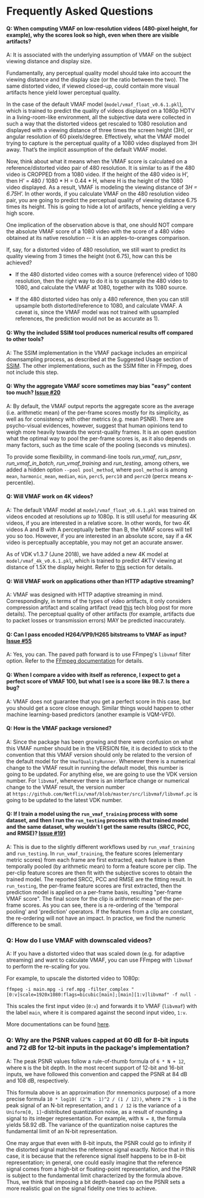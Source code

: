 # Frequently Asked Questions

#### Q: When computing VMAF on low-resolution videos (480-pixel height, for example), why the scores look so high, even when there are visible artifacts?

A: It is associated with the underlying assumption of VMAF on the subject viewing distance and display size.

Fundamentally, any perceptual quality model should take into account the viewing distance and the display size (or the ratio between the two). The same distorted video, if viewed closed-up, could contain more visual artifacts hence yield lower perceptual quality.

In the case of the default VMAF model (`model/vmaf_float_v0.6.1.pkl`), which is trained to predict the quality of videos displayed on a 1080p HDTV in a living-room-like environment, all the subjective data were collected in such a way that the distorted videos get rescaled to 1080 resolution and displayed with a viewing distance of three times the screen height (3H), or angular resolution of 60 pixels/degree. Effectively, what the VMAF model trying to capture is the perceptual quality of a 1080 video displayed from 3H away. That’s the implicit assumption of the default VMAF model.

Now, think about what it means when the VMAF score is calculated on a reference/distorted video pair of 480 resolution. It is similar to as if the 480 video is CROPPED from a 1080 video. If the height of the 480 video is H’, then H’ = 480 / 1080 * H = 0.44 * H, where H is the height of the 1080 video displayed. As a result, VMAF is modeling the viewing distance of 3*H = 6.75*H’. In other words, if you calculate VMAF on the 480 resolution video pair, you are going to predict the perceptual quality of viewing distance 6.75 times its height. This is going to hide a lot of artifacts, hence yielding a very high score. 

One implication of the observation above is that, one should NOT compare the absolute VMAF score of a 1080 video with the score of a 480 video obtained at its native resolution -- it is an apples-to-oranges comparison.

If, say, for a distorted video of 480 resolution, we still want to predict its quality viewing from 3 times the height (not 6.75), how can this be achieved? 

- If the 480 distorted video comes with a source (reference) video of 1080 resolution, then the right way to do it is to upsample the 480 video to 1080, and calculate the VMAF at 1080, together with its 1080 source.

- If the 480 distorted video has only a 480 reference, then you can still upsample both distorted/reference to 1080, and calculate VMAF. A caveat is, since the VMAF model was not trained with upsampled references, the prediction would not be as accurate as 1).

#### Q: Why the included SSIM tool produces numerical results off compared to other tools?

A: The SSIM implementation in the VMAF package includes an empirical downsampling process, as described at the Suggested Usage section of [SSIM](https://ece.uwaterloo.ca/~z70wang/research/ssim/). The other implementations, such as the SSIM filter in FFmpeg, does not include this step.

#### Q: Why the aggregate VMAF score sometimes may bias "easy" content too much? [Issue #20](https://github.com/Netflix/vmaf/issues/20)

A: By default, the VMAF output reports the aggregate score as the average (i.e. arithmetic mean) of the per-frame scores mostly for its simplicity, as well as for consistency with other metrics (e.g. mean PSNR). There are psycho-visual evidences, however, suggest that human opinions tend to weigh more heavily towards the worst-quality frames. It is an open question what the optimal way to pool the per-frame scores is, as it also depends on many factors, such as the time scale of the pooling (seconds vs minutes).

To provide some flexibility, in command-line tools *run_vmaf*, *run_psnr*, *run_vmaf_in_batch*, *run_vmaf_training* and *run_testing*, among others, we added a hidden option `--pool pool_method`, where `pool_method` is among `mean`, `harmonic_mean`, `median`, `min`, `perc5`, `perc10` and `perc20` (percx means x-percentile).

#### Q: Will VMAF work on 4K videos?

A: The default VMAF model at `model/vmaf_float_v0.6.1.pkl` was trained on videos encoded at resolutions *up to* 1080p. It is still useful for measuring 4K videos, if you are interested in a relative score. In other words, for two 4K videos A and B with A perceptually better than B, the VMAF scores will tell you so too. However, if you are interested in an absolute score, say if a 4K video is perceptually acceptable, you may not get an accurate answer.

As of VDK v1.3.7 (June 2018), we have added a new 4K model at `model/vmaf_4k_v0.6.1.pkl`, which is trained to predict 4KTV viewing at distance of 1.5X the display height. Refer to [this](resource/doc/models.md/#predict-quality-on-a-4ktv-screen-at-15h) section for details.

#### Q: Will VMAF work on applications other than HTTP adaptive streaming?

A: VMAF was designed with HTTP adaptive streaming in mind. Correspondingly, in terms of the types of video artifacts, it only considers compression artifact and scaling artifact (read [this](http://techblog.netflix.com/2016/06/toward-practical-perceptual-video.html) tech blog post for more details). The perceptual quality of other artifacts (for example, artifacts due to packet losses or transmission errors) MAY be predicted inaccurately.

#### Q: Can I pass encoded H264/VP9/H265 bitstreams to VMAF as input? [Issue #55](https://github.com/Netflix/vmaf/issues/55)

A: Yes, you can. The paved path forward is to use FFmpeg's `libvmaf` filter option. Refer to the [FFmpeg documentation](resource/doc/ffmpeg.md) for details.

#### Q: When I compare a video with itself as reference, I expect to get a perfect score of VMAF 100, but what I see is a score like 98.7. Is there a bug?

A: VMAF does not guarantee that you get a perfect score in this case, but you should get a score close enough. Similar things would happen to other machine learning-based predictors (another example is VQM-VFD).

#### Q: How is the VMAF package versioned?

A: Since the package has been growing and there were confusion on what this VMAF number should be in the VERSION file, it is decided to stick to the convention that this VMAF version should only be related to the version of the default model for the `VmafQualityRunner`. Whenever there is a numerical change to the VMAF result in running the default model, this number is going to be updated. For anything else, we are going to use the VDK version number. For `libvmaf`, whenever there is an interface change or numerical change to the VMAF result, the version number at `https://github.com/Netflix/vmaf/blob/master/src/libvmaf/libvmaf.pc` is going to be updated to the latest VDK number.

#### Q: If I train a model using the `run_vmaf_training` process with some dataset, and then I run the `run_testing` process with that trained model and the same dataset, why wouldn't I get the same results (SRCC, PCC, and RMSE)? [Issue #191](https://github.com/Netflix/vmaf/issues/191)

A: This is due to the slightly different workflows used by `run_vmaf_training` and `run_testing`. In `run_vmaf_training`, the feature scores (elementary metric scores) from each frame are first extracted,  each feature is then temporally pooled (by arithmetic mean) to form a feature score per clip. The per-clip feature scores are then fit with the subjective scores to obtain the trained model. The reported SRCC, PCC and RMSE are the fitting result. In `run_testing`, the per-frame feature scores are first extracted, then the prediction model is applied on a per-frame basis, resulting "per-frame VMAF score". The final score for the clip is arithmetic mean of the per-frame scores. As you can see, there is a re-ordering of the 'temporal pooling' and 'prediction' operators. If the features from a clip are constant, the re-ordering will not have an impact. In practice, we find the numeric difference to be small.

### Q: How do I use VMAF with downscaled videos?

A: If you have a distorted video that was scaled down (e.g. for adaptive streaming) and want to calculate VMAF, you can use FFmpeg with `libvmaf` to perform the re-scaling for you.

For example, to upscale the distorted video to 1080p:

```
ffmpeg -i main.mpg -i ref.mpg -filter_complex "[0:v]scale=1920x1080:flags=bicubic[main];[main][1:v]libvmaf" -f null -
```

This scales the first input video (`0:v`) and forwards it to VMAF (`libvmaf`) with the label `main`, where it is compared against the second input video, `1:v`.

More documentations can be found [here](resource/doc/ffmpeg.md).

### Q: Why are the PSNR values capped at 60 dB for 8-bit inputs and 72 dB for 12-bit inputs in the package's implementation?

A: The peak PSNR values follow a rule-of-thumb formula of `6 * N + 12`, where `N` is the bit depth. In the most recent support of 12-bit and 16-bit inputs, we have followed this convention and capped the PSNR at 84 dB and 108 dB, respectively.

This formula above is an approximation (for mnemonics purpose) of a more precise formula `10 * log10( (2^N - 1)^2 / (1 / 12))`, where `2^N - 1` is the peak signal of an N-bit representation, and `1 / 12` is the variance of a `Uniform[0, 1]`-distributed quantization noise, as a result of rounding a signal to its integer representation. For example, with `N = 8`, the formula yields 58.92 dB. The variance of the quantization noise captures the fundamental limit of an N-bit representation.

One may argue that even with 8-bit inputs, the PSNR could go to infinity if the distorted signal matches the reference signal exactly. Notice that in this case, it is because that the reference signal itself happens to be in 8-bit representation; in general, one could easily imagine that the reference signal comes from a high-bit or floating-point representation, and the PSNR is subject to the fundamental limit characterized by the formula above. Thus, we think that imposing a bit depth-based cap on the PSNR sets a more realistic goal on the signal fidelity one tries to achieve.
